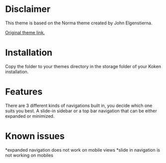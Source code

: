 # Disclaimer

This theme is based on the Norma theme created by John Elgenstierna.

[Original theme link.](https://github.com/jhne/norma)

# Installation

Copy the folder to your themes directory in the storage folder of your Koken installation.

# Features

There are 3 different kinds of navigations built in, you decide which one suits you best. A slide-in sidebar or a top bar navigation that can be either expanded or minimized.

# Known issues

*expanded navigation does not work on mobile views
*slide in navigation is not working on mobiles
